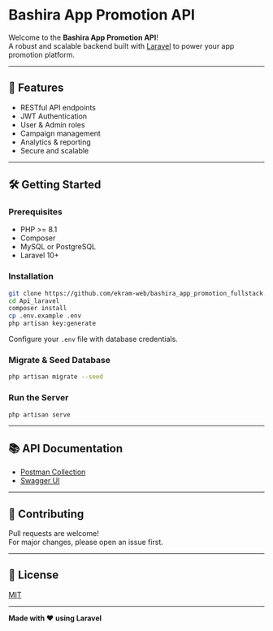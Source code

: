 # Bashira App Promotion API

Welcome to the **Bashira App Promotion API**!  
A robust and scalable backend built with [Laravel](https://laravel.com/) to power your app promotion platform.

---

## 🚀 Features

- RESTful API endpoints
- JWT Authentication
- User & Admin roles
- Campaign management
- Analytics & reporting
- Secure and scalable

---

## 🛠️ Getting Started

### Prerequisites

- PHP >= 8.1
- Composer
- MySQL or PostgreSQL
- Laravel 10+

### Installation

```bash
git clone https://github.com/ekram-web/bashira_app_promotion_fullstack.git
cd Api_laravel
composer install
cp .env.example .env
php artisan key:generate
```

Configure your `.env` file with database credentials.

### Migrate & Seed Database

```bash
php artisan migrate --seed
```

### Run the Server

```bash
php artisan serve
```

---

## 📚 API Documentation

- [Postman Collection](link-to-postman-collection)
- [Swagger UI](link-to-swagger-docs)

---

## 🤝 Contributing

Pull requests are welcome!  
For major changes, please open an issue first.

---

## 📄 License

[MIT](LICENSE)

---

**Made with ❤️ using Laravel**
